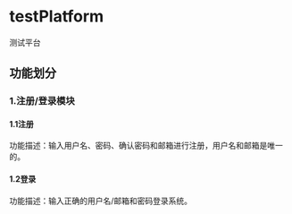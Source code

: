 # testPlatform
测试平台

## 功能划分
### 1.注册/登录模块
#### 1.1注册
功能描述：输入用户名、密码、确认密码和邮箱进行注册，用户名和邮箱是唯一的。
#### 1.2登录
功能描述：输入正确的用户名/邮箱和密码登录系统。

